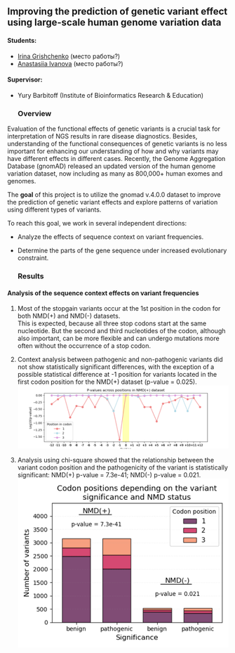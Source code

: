 ## Improving the prediction of genetic variant effect using large-scale human genome variation data  

  #### Students:
  * [Irina Grishchenko](https://github.com/grishchenkoira) (место работы?)  
  * [Anastasiia Ivanova](https://github.com/nastasia-iv/) (место работы?)  
  #### Supervisor:
* Yury Barbitoff (Institute of Bioinformatics Research & Education)  

  ### Overview
Evaluation of the functional effects of genetic variants is a crucial task for interpretation of NGS results in rare disease diagnostics. Besides, understanding of the functional consequences of genetic variants is no less important for enhancing our understanding of how and why variants may have different effects in different cases. Recently, the Genome Aggregation Database (gnomAD) released an updated version of the human genome variation dataset, now including as many as 800,000+ human exomes and genomes.  
  
The **goal** of this project is to utilize the gnomad v.4.0.0 dataset to improve the prediction of genetic variant effects and explore patterns of variation using different types of variants.  
   
To reach this goal, we work in several independent directions:  
* Analyze the effects of sequence context on variant frequencies. 
* Determine the parts of the gene sequence under increased evolutionary constraint. 

  ### Results
    
#### Analysis of the sequence context effects on variant frequencies  
  
1.  Most of the stopgain variants occur at the 1st position in the codon for both NMD(+) and NMD(-) datasets.  
   This is expected, because all three stop codons start at the same nucleotide. But the second and third nucleotides of the codon, although also important, can be more flexible and can undergo mutations more often without the occurrence of a stop codon.  
  
2.  Context analysis between pathogenic and non-pathogenic variants did not show statistically significant differences, with the exception of a possible statistical difference at -1 position for variants located in the first codon position for the NMD(+) dataset (p-value = 0.025).
  ![p_val_undergo](Ivanova/images/p_values_nmd_undergo_plot.png)

4.  Analysis using chi-square showed that the relationship between the variant codon position and the pathogenicity of the variant is statistically significant: NMD(+) p-value = 7.3e-41; NMD(-) p-value = 0.021.
   ![final](Ivanova/images/final_plot.png)
